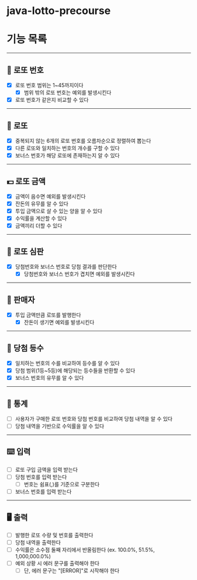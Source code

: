 # java-lotto-precourse

# 기능 목록

---
## 🔢 로또 번호
- [x] 로또 번호 범위는 1~45까지이다
  - [x] 범위 밖의 로또 번호는 예외를 발생시킨다
- [x] 로또 번호가 같은지 비교할 수 있다

---

## 🎯 로또
- [x] 중복되지 않는 6개의 로또 번호를 오름차순으로 정렬하여 뽑는다
- [x] 다른 로또와 일치하는 번호의 개수를 구할 수 있다
- [x] 보너스 번호가 해당 로또에 존재하는지 알 수 있다

---

## 💵 로또 금액
- [x] 금액이 음수면 예외를 발생시킨다
- [x] 잔돈의 유무를 알 수 있다
- [x] 투입 금액으로 살 수 있는 양을 알 수 있다
- [x] 수익률을 계산할 수 있다
- [x] 금액끼리 더할 수 있다

---
## 🧾 로또 심판
- [x] 당첨번호와 보너스 번호로 당첨 결과를 판단한다
  - [x] 당첨번호와 보너스 번호가 겹치면 예외를 발생시킨다

---
## 🤑 판매자
- [x] 투입 금액만큼 로또를 발행한다
  - [x] 잔돈이 생기면 예외를 발생시킨다

---
## 🥇 당첨 등수
- [x] 일치하는 번호의 수를 비교하여 등수를 알 수 있다
- [x] 당첨 범위(1등~5등)에 해당되는 등수들을 반환할 수 있다
- [x] 보너스 번호의 유무를 알 수 있다

---
## 🏢 통계
- [ ] 사용자가 구매한 로또 번호와 당첨 번호를 비교하여 당첨 내역을 알 수 있다
- [ ] 당첨 내역을 기반으로 수익률을 알 수 있다

---

## ⌨️ 입력
- [ ] 로또 구입 금액을 입력 받는다
- [ ] 당첨 번호를 입력 받는다
  - [ ] 번호는 쉼표(,)를 기준으로 구분한다
- [ ] 보너스 번호를 입력 받는다

---

## 🖥 출력
- [ ] 발행한 로또 수량 및 번호를 출력한다
- [ ] 당첨 내역을 출력한다
- [ ] 수익률은 소수점 둘째 자리에서 반올림한다 (ex. 100.0%, 51.5%, 1,000,000.0%)
- [ ] 예외 상황 시 에러 문구를 출력해야 한다
  - [ ] 단, 에러 문구는 "[ERROR]"로 시작해야 한다